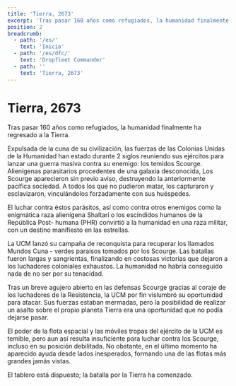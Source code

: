 ```yaml
---
title: 'Tierra, 2673'
excerpt: 'Tras pasar 160 años como refugiados, la humanidad finalmente ha regresado a la Tierra.'
position: 2
breadcrumb:
  - path: '/es/'
    text: 'Inicio'
  - path: '/es/dfc/'
    text: 'Dropfleet Commander'
  - path: ''
    text: 'Tierra, 2673'
---
```


# Tierra, 2673

Tras pasar 160 años como refugiados, la humanidad finalmente ha regresado a la Tierra.

Expulsada de la cuna de su civilización, las fuerzas de las Colonias Unidas de la Humanidad han estado durante 2 siglos reuniendo sus ejércitos para lanzar una guerra masiva contra su enemigo: los temidos Scourge. Alienígenas parasitarios procedentes de una galaxia desconocida, Los Scourge aparecieron sin previo aviso, destruyendo la anteriormente pacífica sociedad. A todos los que no pudieron matar, los capturaron y esclavizaron, vinculándolos forzadamente con sus huéspedes.

El luchar contra éstos parásitos, así como contra otros enemigos como la enigmática raza alienígena Shaltari o los escindidos humanos de la República Post- humana (PHR) convirtió a la humanidad en una raza militar, con un destino manifiesto en las estrellas.

La UCM lanzó su campaña de reconquista para recuperar los llamados Mundos Cuna - verdes paraísos tomados por los Scourge. Las batallas fueron largas y sangrientas, finalizando en costosas victorias que dejaron a los luchadores coloniales exhaustos. La humanidad no habría conseguido nada de no ser por su tenacidad.

Tras un breve agujero abierto en las defensas Scourge gracias al coraje de los luchadores de la Resistencia, la UCM por fin vislumbró su oportunidad para atacar. Sus fuerzas estaban mermadas, pero la posibilidad de realizar un asalto sobre el propio planeta Tierra era una oportunidad que no podía dejarse pasar.

El poder de la flota espacial y las móviles tropas del ejército de la UCM es temible, pero aun así resulta insuficiente para luchar contra los Scourge, incluso en su posición debilitada. No obstante, en el último momento ha aparecido ayuda desde lados inesperados, formando una de las flotas más grandes jamás vistas.

El tablero está dispuesto; la batalla por la Tierra ha comenzado.
